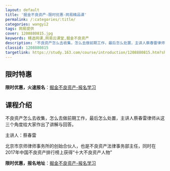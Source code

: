 ```yaml
---
layout: default
title: '掘金不良资产-限时优惠-网易精品课'
permalink: /:categories/:title/
categories: wangyi2
tags: 网易提供
cover: 1208880815.jpg
keywords: 精选网课,网易云课堂,掘金不良资产
description: '不良资产怎么去收集，怎么去做前期工作，最后怎么处置，主讲人蔡春雷律师从这三个角度给大家作出了讲解与回答。主讲人：蔡春雷北'
classid: 1208880815
targetlink: https://study.163.com/course/introduction/1208880815.htm?share=1&shareId=1025206652&utm_campaign=share&utm_medium=iphoneShare&utm_source=&utm_u=1025206652
---
```


## 限时特惠

**限时优惠，火速报名**：[掘金不良资产-报名学习](https://study.163.com/course/introduction/1208880815.htm?share=1&shareId=1025206652&utm_campaign=share&utm_medium=iphoneShare&utm_source=&utm_u=1025206652)

## 课程介绍

不良资产怎么去收集，怎么去做前期工作，最后怎么处置，主讲人蔡春雷律师从这三个角度给大家作出了讲解与回答。

主讲人：蔡春雷

北京市京师律师事务所的创始合伙人，也是不良资产法律事务部主任，同时在2017年中国不良资产排行榜上获得“十大不良资产人物”

**限时优惠，报名地址**：[掘金不良资产-报名学习](https://study.163.com/course/introduction/1208880815.htm?share=1&shareId=1025206652&utm_campaign=share&utm_medium=iphoneShare&utm_source=&utm_u=1025206652)

